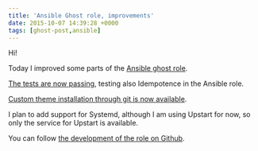 ```yaml
---
title: 'Ansible Ghost role, improvements'
date: 2015-10-07 14:39:28 +0000
tags: [ghost-post,ansible]
---
```

Hi!

Today I improved some parts of the [Ansible ghost role][ghost].

[The tests are now passing][travis], testing also Idempotence in the Ansible role.

[Custom theme installation through git is now available][readme].

I plan to add support for Systemd, although I am using Upstart for now, so only the service for Upstart is available.

You can follow [the development of the role on Github][ghost].


[travis]: https://travis-ci.org/javaguirre/ghost-ansible
[ghost]: https://github.com/javaguirre/ghost-ansible
[readme]: https://github.com/javaguirre/ghost-ansible/blob/master/README.md
